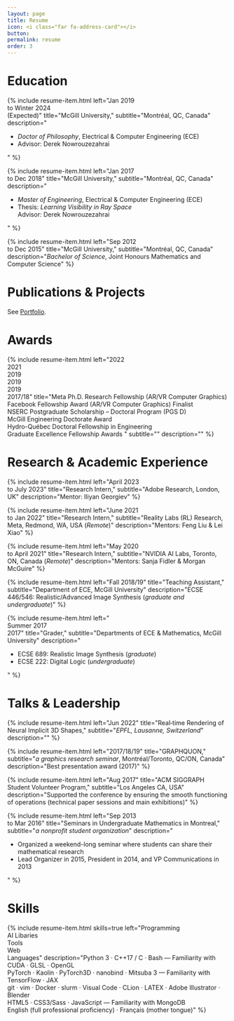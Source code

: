 ```yaml
---
layout: page
title: Resume
icon: <i class="far fa-address-card"></i>
button:
permalink: resume
order: 3
---
```


# Education
<div class="container cv">
{% include resume-item.html
      left="Jan 2019<br> to Winter 2024<br>(Expected)"
      title="McGill University,"
      subtitle="Montréal, QC, Canada"
      description="<ul>
        <li><i>Doctor of Philosophy</i>, Electrical & Computer Engineering (ECE)</li>
        <li>Advisor: Derek Nowrouzezahrai</li>
      </ul>
      "
%}

{% include resume-item.html
      left="Jan 2017<br> to Dec 2018"
      title="McGill University,"
      subtitle="Montréal, QC, Canada"
      description="<ul>
        <li><i>Master of Engineering</i>, Electrical & Computer Engineering (ECE)</li>
        <li>Thesis: <i>Learning Visibility in Ray Space</i><br> Advisor: Derek Nowrouzezahrai</li>
      </ul>
      "
%}

{% include resume-item.html
      left="Sep 2012<br> to Dec 2015"
      title="McGill University,"
      subtitle="Montréal, QC, Canada"
      description="<i>Bachelor of Science</i>, Joint Honours Mathematics and Computer Science"
%}
</div>

# Publications & Projects
<div class="container cv">
See <a href="/publications">Portfolio</a>.
</div>

# Awards
<div class="container cv">
{% include resume-item.html
      left="2022<br>2021<br>2019<br>2019<br>2019<br>2017/18"
      title="Meta Ph.D. Research Fellowship (AR/VR Computer Graphics)<br>
             Facebook Fellowship Award (AR/VR Computer Graphics) Finalist<br>
             NSERC Postgraduate Scholarship – Doctoral Program (PGS D)<br>
             McGill Engineering Doctorate Award<br>
             Hydro-Québec Doctoral Fellowship in Engineering<br>
             Graduate Excellence Fellowship Awards
             "
      subtitle=""
      description=""
%}
</div>

# Research & Academic Experience
<div class="container cv">
{% include resume-item.html
      left="April 2023<br>to July 2023"
      title="Research Intern,"
      subtitle="Adobe Research, London, UK"
      description="Mentor: Iliyan Georgiev"
%}

{% include resume-item.html
      left="June 2021<br>to Jan 2022"
      title="Research Intern,"
      subtitle="Reality Labs (RL) Research, Meta, Redmond, WA, USA (<i>Remote</i>)"
      description="Mentors: Feng Liu & Lei Xiao"
%}

{% include resume-item.html
      left="May 2020<br>to April 2021"
      title="Research Intern,"
      subtitle="NVIDIA AI Labs, Toronto, ON, Canada (<i>Remote</i>)"
      description="Mentors: Sanja Fidler & Morgan McGuire"
%}

{% include resume-item.html
      left="Fall 2018/19"
      title="Teaching Assistant,"
      subtitle="Department of ECE, McGill University"
      description="ECSE 446/546: Realistic/Advanced Image Synthesis (<i>graduate and undergraduate</i>)"
%}

{% include resume-item.html
      left="<br>Summer 2017<br>2017"
      title="Grader,"
      subtitle="Departments of ECE & Mathematics, McGill University"
      description="<ul>
        <li>ECSE 689: Realistic Image Synthesis (<i>graduate</i>)</li>
        <li>ECSE 222: Digital Logic (<i>undergraduate</i>)</li>
      </ul>"
%}
</div>

# Talks & Leadership
<div class="container cv">
{% include resume-item.html
      left="Jun 2022"
      title="Real‐time Rendering of Neural Implicit 3D Shapes,"
      subtitle="<i>EPFL, Lausanne, Switzerland</i>"
      description=""
%}

{% include resume-item.html
      left="2017/18/19"
      title="GRAPHQUON,"
      subtitle="<i>a graphics research seminar</i>, Montréal/Toronto, QC/ON, Canada"
      description="Best presentation award (2017)"
%}

{% include resume-item.html
      left="Aug 2017"
      title="ACM SIGGRAPH Student Volunteer Program,"
      subtitle="Los Angeles CA, USA"
      description="Supported the conference by ensuring the smooth functioning of operations (technical paper sessions and main exhibitions)"
%}

{% include resume-item.html
      left="Sep 2013<br> to Mar 2016"
      title="Seminars in Undergraduate Mathematics in Montreal,"
      subtitle="<i>a nonprofit student organization</i>"
      description="<ul>
        <li>Organized a weekend-long seminar where students can share their mathematical research</li>
        <li>Lead Organizer in 2015, President in 2014, and VP Communications in 2013</li>
      </ul>"
%}
</div>

# Skills
<div class="container cv">
{% include resume-item.html
      skills=true
      left="Programming<br>AI Libaries<br>Tools<br>Web<br>Languages"
      description="Python 3 · C++17 / C · Bash — Familiarity with CUDA · GLSL · OpenGL<br>PyTorch · Kaolin · PyTorch3D · nanobind · Mitsuba 3 — Familiarity with TensorFlow · JAX<br>
        git · vim · Docker · slurm · Visual Code · CLion · LATEX · Adobe Illustrator · Blender<br>HTML5 · CSS3/Sass · JavaScript — Familiarity with MongoDB<br>English (full professional proficiency) · Français (mother tongue)"
%}
</div>
